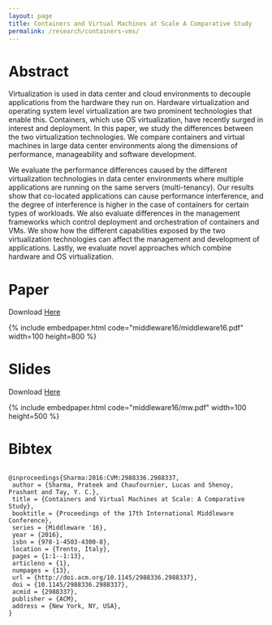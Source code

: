 ```yaml
---
layout: page
title: Containers and Virtual Machines at Scale A Comparative Study
permalink: /research/containers-vms/
---
```


# Abstract
Virtualization is used in data center and cloud environments to decouple
applications from the hardware they run on. Hardware virtualization
and operating system level virtualization are two prominent
technologies that enable this. Containers, which use OS virtualization,
have recently surged in interest and deployment. In this
paper, we study the differences between the two virtualization technologies.
We compare containers and virtual machines in large data
center environments along the dimensions of performance, manageability
and software development.

We evaluate the performance differences caused by the different
virtualization technologies in data center environments where multiple
applications are running on the same servers (multi-tenancy).
Our results show that co-located applications can cause performance
interference, and the degree of interference is higher in the case of
containers for certain types of workloads. We also evaluate differences
in the management frameworks which control deployment
and orchestration of containers and VMs. We show how the different
capabilities exposed by the two virtualization technologies can
affect the management and development of applications. Lastly, we
evaluate novel approaches which combine hardware and OS virtualization.

# Paper
Download [Here](http://itsalgorithmic.com/papers/middleware16/middleware16.pdf)

{% include embedpaper.html code="middleware16/middleware16.pdf" width=100 height=800 %}

# Slides

Download [Here](http://itsalgorithmic.com/research/middleware16/mw.pdf)

{% include embedpaper.html code="middleware16/mw.pdf" width=100 height=500 %}

# Bibtex

<pre><code>
@inproceedings{Sharma:2016:CVM:2988336.2988337,
 author = {Sharma, Prateek and Chaufournier, Lucas and Shenoy, Prashant and Tay, Y. C.},
 title = {Containers and Virtual Machines at Scale: A Comparative Study},
 booktitle = {Proceedings of the 17th International Middleware Conference},
 series = {Middleware '16},
 year = {2016},
 isbn = {978-1-4503-4300-8},
 location = {Trento, Italy},
 pages = {1:1--1:13},
 articleno = {1},
 numpages = {13},
 url = {http://doi.acm.org/10.1145/2988336.2988337},
 doi = {10.1145/2988336.2988337},
 acmid = {2988337},
 publisher = {ACM},
 address = {New York, NY, USA},
} 
</code></pre>


